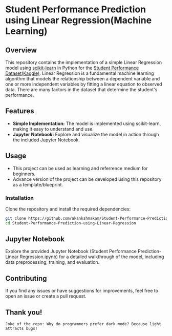 # Student Performance Prediction using Linear Regression(Machine Learning)

## Overview

This repository contains the implementation of a simple Linear Regression model using [scikit-learn](https://scikit-learn.org/) in Python for the [Student Performance Dataset(Kaggle)](https://www.kaggle.com/datasets/nikhil7280/student-performance-multiple-linear-regression?resource=download). Linear Regression is a fundamental machine learning algorithm that models the relationship between a dependent variable and one or more independent variables by fitting a linear equation to observed data. There are many factors in the dataset that determine the student's performance.

## Features

- **Simple Implementation:** The model is implemented using scikit-learn, making it easy to understand and use.
- **Jupyter Notebook:** Explore and visualize the model in action through the included Jupyter Notebook.

## Usage

- This project can be used as learning and referrence medium for beginners.
- Advance version of the project can be developed using this repository as a template/blueprint.

### Installation

Clone the repository and install the required dependencies:

```bash
git clone https://github.com/akankshmakam/Student-Performance-Prediction-using-Linear-Regression
cd Student-Performance-Prediction-using-Linear-Regression
```

## Jupyter Notebook
Explore the provided Jupyter Notebook (Student Performance Prediction-Linear Regression.ipynb) for a detailed walkthrough of the model, including data preprocessing, training, and evaluation.

## Contributing
If you find any issues or have suggestions for improvements, feel free to open an issue or create a pull request.

## Thank you!

`Joke of the repo: Why do programmers prefer dark mode? Because light attracts bugs!`
